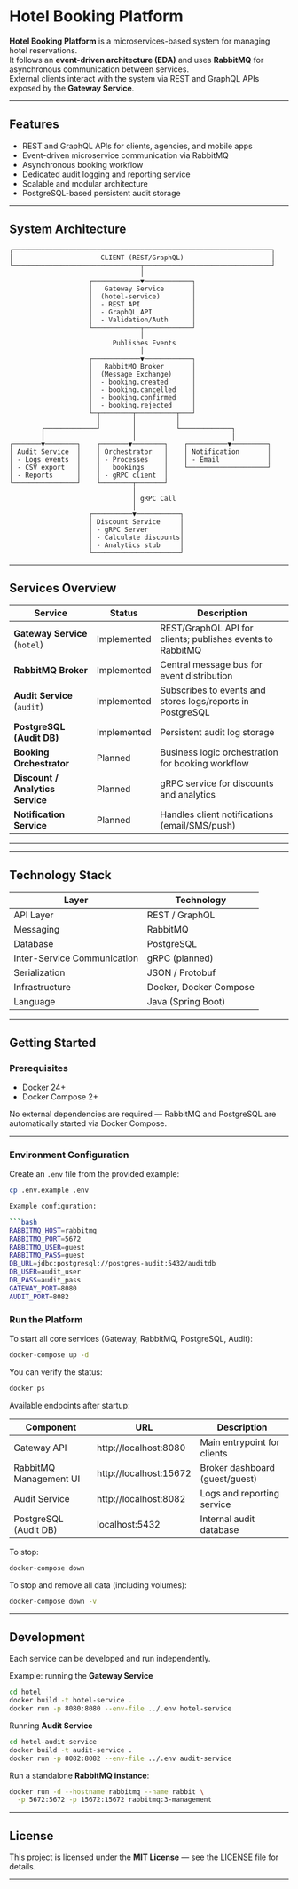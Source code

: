 # Hotel Booking Platform

**Hotel Booking Platform** is a microservices-based system for managing hotel reservations.  
It follows an **event-driven architecture (EDA)** and uses **RabbitMQ** for asynchronous communication between services.  
External clients interact with the system via REST and GraphQL APIs exposed by the **Gateway Service**.

---

## Features

* REST and GraphQL APIs for clients, agencies, and mobile apps
* Event-driven microservice communication via RabbitMQ
* Asynchronous booking workflow
* Dedicated audit logging and reporting service
* Scalable and modular architecture
* PostgreSQL-based persistent audit storage

---

## System Architecture

```
┌─────────────────────────────────────────────────────────────────┐
│                      CLIENT (REST/GraphQL)                      │
└────────────────────────────────┬────────────────────────────────┘
                                 │
                    ┌────────────▼────────────┐
                    │   Gateway Service       │
                    │  (hotel-service)        │
                    │  - REST API             │
                    │  - GraphQL API          │
                    │  - Validation/Auth      │
                    └────────────┬────────────┘
                                 │
                          Publishes Events
                                 │
                    ┌────────────▼────────────┐
                    │   RabbitMQ Broker       │
                    │  (Message Exchange)     │
                    │  - booking.created      │
                    │  - booking.cancelled    │
                    │  - booking.confirmed    │
                    │  - booking.rejected     │
                    └─┬────────┬──────────┬───┘
                      │        │          │
        ┌─────────────┘        │          └─────────────┐
        │                      │                        │
┌───────▼────────┐    ┌───────▼────────┐    ┌──────────▼─────────┐
│ Audit Service  │    │ Orchestrator   │    │ Notification       │
│ - Logs events  │    │ - Processes    │    │ - Email            │
│ - CSV export   │    │   bookings     │    └────────────────────┘
│ - Reports      │    │ - gRPC client  │    
└────────────────┘    └────────┬───────┘
                               │
                               │ gRPC Call
                               │
                    ┌──────────▼───────────┐
                    │ Discount Service     │
                    │ - gRPC Server        │
                    │ - Calculate discounts│
                    │ - Analytics stub     │
                    └──────────────────────┘
```

---

## Services Overview

| Service                          | Status       | Description                                                |
| -------------------------------- | ------------- | ---------------------------------------------------------- |
| **Gateway Service** (`hotel`)    | Implemented  | REST/GraphQL API for clients; publishes events to RabbitMQ |
| **RabbitMQ Broker**              | Implemented  | Central message bus for event distribution                 |
| **Audit Service** (`audit`)      | Implemented  | Subscribes to events and stores logs/reports in PostgreSQL |
| **PostgreSQL (Audit DB)**        | Implemented  | Persistent audit log storage                               |
| **Booking Orchestrator**         | Planned      | Business logic orchestration for booking workflow          |
| **Discount / Analytics Service** | Planned      | gRPC service for discounts and analytics                   |
| **Notification Service**         | Planned      | Handles client notifications (email/SMS/push)              |

---


---

## Technology Stack

| Layer                       | Technology             |
| ---------------------------- | ---------------------- |
| API Layer                   | REST / GraphQL         |
| Messaging                   | RabbitMQ               |
| Database                    | PostgreSQL             |
| Inter-Service Communication | gRPC (planned)         |
| Serialization               | JSON / Protobuf        |
| Infrastructure              | Docker, Docker Compose |
| Language                    | Java (Spring Boot)     |

---

## Getting Started

### Prerequisites

* Docker 24+
* Docker Compose 2+

No external dependencies are required — RabbitMQ and PostgreSQL are automatically started via Docker Compose.

---

### Environment Configuration

Create an `.env` file from the provided example:

```bash
cp .env.example .env

Example configuration:

```bash
RABBITMQ_HOST=rabbitmq
RABBITMQ_PORT=5672
RABBITMQ_USER=guest
RABBITMQ_PASS=guest
DB_URL=jdbc:postgresql://postgres-audit:5432/auditdb
DB_USER=audit_user
DB_PASS=audit_pass
GATEWAY_PORT=8080
AUDIT_PORT=8082
```

### Run the Platform

To start all core services (Gateway, RabbitMQ, PostgreSQL, Audit):

```bash
docker-compose up -d
```

You can verify the status:

```bash
docker ps
```


Available endpoints after startup:

| Component               | URL                            | Description                      |
|--------------------------|---------------------------------|----------------------------------|
| Gateway API              | http://localhost:8080          | Main entrypoint for clients      |
| RabbitMQ Management UI   | http://localhost:15672         | Broker dashboard (guest/guest)   |
| Audit Service            | http://localhost:8082          | Logs and reporting service       |
| PostgreSQL (Audit DB)    | localhost:5432                 | Internal audit database          |

To stop:

```bash
docker-compose down
```

To stop and remove all data (including volumes):

```bash
docker-compose down -v
```

---

## Development

Each service can be developed and run independently.

Example: running the **Gateway Service**

```bash
cd hotel
docker build -t hotel-service .
docker run -p 8080:8080 --env-file ../.env hotel-service
```

Running **Audit Service**

```bash
cd hotel-audit-service
docker build -t audit-service .
docker run -p 8082:8082 --env-file ../.env audit-service
```

Run a standalone **RabbitMQ instance**:

```bash
docker run -d --hostname rabbitmq --name rabbit \
  -p 5672:5672 -p 15672:15672 rabbitmq:3-management
```

---

## License

This project is licensed under the **MIT License** — see the [LICENSE](./LICENSE) file for details.

---